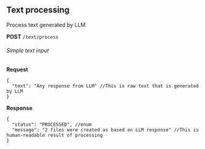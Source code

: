 ## Text processing

Process text generated by LLM

**POST** `/text/process`

###### Simple text input
**Request**

```json5
{
  "text": "Any response from LLM" //This is raw text that is generated by LLM
}
```

**Response**

```json5
{
  "status": "PROCESSED", //enum
  "message": "2 files were created as based on LLM response" //This is human-readable result of processing
}
```